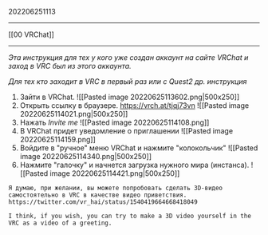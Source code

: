 202206251113
***
[[00 VRChat]]
***
*Эта инструкция для тех у кого уже создан аккаунт на сайте VRChat и заход в VRC был из этого аккаунта.*

*Для тех кто заходит в VRC в первый раз или с Quest2 др. инструкция*

1. Зайти в VRChat.
![[Pasted image 20220625113602.png|500x250]]
2. Открыть ссылку в браузере.
https://vrch.at/tjqj73vn
![[Pasted image 20220625114021.png|500x250]]
3. Нажать *Invite me*
![[Pasted image 20220625114108.png]]
4. В VRChat придет уведомление о приглашении
![[Pasted image 20220625114159.png]]
5. Войдите в "ручное" меню VRChat и нажмите "колокольчик"
![[Pasted image 20220625114340.png|500x250]]
6. Нажмите "галочку" и начнется загрузка нужного мира (инстанса).
![[Pasted image 20220625114421.png|500x250]]

```
Я думаю, при желании, вы можете попробовать сделать 3D-видео самостоятельно в VRC в качестве видео приветствия.
https://twitter.com/vr_hai/status/1540419664668418049

I think, if you wish, you can try to make a 3D video yourself in the VRC as a video of a greeting.
```